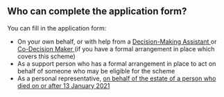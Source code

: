 ##  Who can complete the application form?

You can fill in the application form:

  * On your own behalf, or with help from a [ Decision-Making Assistant ](/en/health/legal-matters-and-health/decision-making-assistance-agreement/) or [ Co-Decision Maker ](/en/health/legal-matters-and-health/co-decision-making-agreement/) (if you have a formal arrangement in place which covers this scheme) 
  * As a support person who has a formal arrangement in place to act on behalf of someone who may be eligible for the scheme 
  * As a personal representative, [ on behalf of the estate of a person who died on or after 13 January 2021 ](https://www.gov.ie/en/publication/bed53-mother-and-baby-institutions-payment-scheme-your-questions-answered/#can-i-apply-to-the-mother-and-baby-institutions-payment-scheme-on-behalf-of-someone-who-has-died)
